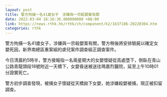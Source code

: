 ```yaml
---
layout: post
title: 警方拘捕一名41歲女子　涉嫌與一宗殺嬰案有關
date: 2022-03-04 18:16:36.000000000 +08:00
link: https://news.rthk.hk/rthk/ch/component/k2/1637186-20220304.htm
categories: rthk
---
```


警方拘捕一名41歲女子，涉嫌與一宗殺嬰案有關，警方稍後將安排驗屍以確定女嬰死因，新界南總區重案組的虐兒案件調查組正調查案件。

今日清晨約5時半，警方接報指一名兩星期大的女嬰懷疑從高處墮下，倒臥在青山公路青龍頭段18號附近一天橋下，女嬰昏迷被送往瑪嘉烈醫院，延至上午10時01分證實死亡。

警方初步調查發現，被捕女子懷疑從天橋拋下女嬰，她涉嫌殺嬰被捕，現正被扣留調查。

